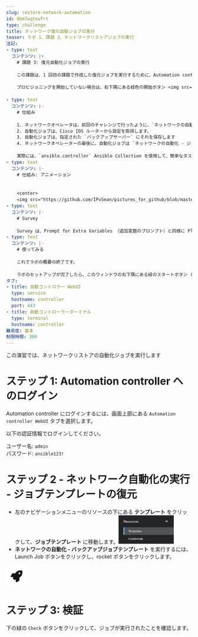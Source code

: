 ```yaml
---
slug: restore-network-automation
id: 6bm7wqtewfrt
type: challenge
title: ネットワーク復元自動ジョブの実行
teaser: ラボ 1、課題 3、ネットワークリストアジョブの実行
注記:
- type: text
  コンテンツ: |+
    # 課題 3: 復元自動化ジョブの実行

    この課題は、1 回目の課題で作成した復元ジョブを実行するために、Automation controller を使用する手順を説明します。

    プロビジョニングを開始していない場合は、右下隅にある緑色の開始ボタン <img src="https://github.com/IPvSean/pictures_for_github/blob/master/start_button.png?raw=true" width="100px" align="left"> をクリックします。

- type: text
  コンテンツ: |-
    # 仕組み

    1. ネットワークオペレータは、前回のチャレンジで行ったように、`ネットワークの自動化 - バックアップ` ジョブを実行します
    2. 自動化ジョブは、Cisco IOS ルーターから設定を取得します。
    3. 自動化ジョブは、指定された `バックアップサーバー` にそれを保存します
    4. ネットワークオペレーターの最後に、自動化ジョブは `ネットワークの自動化 - ジョブテンプレート` を自動的に作成し、Survey を介して選択できるように、ネットワークオペレーターで利用可能なすべてのバックアップを追加します

    実際には、`ansible.controller` Ansible Collection を使用して、簡単なタスクでAutomation controller を自動化できます。
- type: text
  コンテンツ: |-
    # 仕組み: アニメーション


    <center>
    <img src="https://github.com/IPvSean/pictures_for_github/blob/master/network-backup.gif?raw=true"></center>
- type: text
  コンテンツ: |-
    # Survey

    Survey は、Prompt for Extra Variables （追加変数のプロンプト）と同様に Playbook の追加変数を設定しますが、ユーザーフレンドリーな質問と回答を使ってこれを実行します。Survey では、ユーザー入力を検証することもできます。
- type: text
  コンテンツ: |-
    # 使ってみる

    これでラボの概要の終了です。

    ラボのセットアップが完了したら、このウィンドウの右下隅にある緑のスタートボタン (<img src="https://github.com/IPvSean/pictures_for_github/blob/master/start_button.png?raw=true" width="100px" align="left">) をクリックすることができます。
タブ:
- title: 自動コントロラー WebUI
  type: service
  hostname: controller
  port: 443
- title: 自動コントローラーターミナル
  type: terminal
  hostname: controller
難易度: 基本
制限時間: 300
---
```

この演習では、ネットワークリストアの自動化ジョブを実行します

# ステップ 1: Automation controller へのログイン
Automation controller にログインするには、画面上部にある `Automation controller WebUI` タブを選択します。

以下の認証情報でログインしてください。

ユーザー名: `admin`<br>
パスワード: `ansible123!`

# ステップ 2 - ネットワーク自動化の実行 - ジョブテンプレートの復元

- 左のナビゲーションメニューのリソースの下にある **テンプレート** をクリックして、**ジョブテンプレート** に移動します。<img src="https://github.com/IPvSean/pictures_for_github/blob/master/job_templates.png?raw=true" width="150px">
- **ネットワークの自動化 - バックアップジョブテンプレート** を実行するには、Launch Job ボタンをクリックし、rocket ボタンをクリックします。

<img src="https://github.com/IPvSean/pictures_for_github/blob/master/launch_job.png?raw=true">

# ステップ 3: 検証

下の緑の `Check` ボタンをクリックして、ジョブが実行されたことを確認します。


